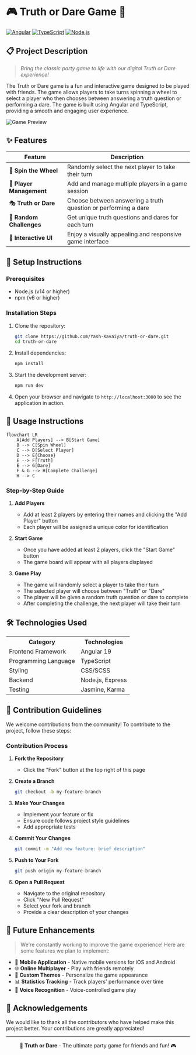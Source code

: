 # 🎮 Truth or Dare Game 🎲

[![Angular](https://img.shields.io/badge/Built%20with-Angular-DD0031?style=for-the-badge&logo=angular&logoColor=white)](https://angular.io/)
[![TypeScript](https://img.shields.io/badge/TypeScript-3178C6?style=for-the-badge&logo=typescript&logoColor=white)](https://www.typescriptlang.org/)
[![Node.js](https://img.shields.io/badge/Node.js-339933?style=for-the-badge&logo=nodedotjs&logoColor=white)](https://nodejs.org/)

## 📋 Project Description

> *Bring the classic party game to life with our digital Truth or Dare experience!*

The Truth or Dare game is a fun and interactive game designed to be played with friends. The game allows players to take turns spinning a wheel to select a player who then chooses between answering a truth question or performing a dare. The game is built using Angular and TypeScript, providing a smooth and engaging user experience.

![Game Preview](https://via.placeholder.com/800x400?text=Truth+or+Dare+Game)

## ✨ Features

| Feature | Description |
|---------|-------------|
| 🎡 **Spin the Wheel** | Randomly select the next player to take their turn |
| 👥 **Player Management** | Add and manage multiple players in a game session |
| 🎭 **Truth or Dare** | Choose between answering a truth question or performing a dare |
| 🔄 **Random Challenges** | Get unique truth questions and dares for each turn |
| 🎨 **Interactive UI** | Enjoy a visually appealing and responsive game interface |

## 🚀 Setup Instructions

### Prerequisites

- Node.js (v14 or higher)
- npm (v6 or higher)

### Installation Steps

1. Clone the repository:
   ```bash
   git clone https://github.com/Yash-Kavaiya/truth-or-dare.git
   cd truth-or-dare
   ```

2. Install dependencies:
   ```bash
   npm install
   ```

3. Start the development server:
   ```bash
   npm run dev
   ```

4. Open your browser and navigate to `http://localhost:3000` to see the application in action.

## 📱 Usage Instructions

```mermaid
flowchart LR
    A[Add Players] --> B[Start Game]
    B --> C[Spin Wheel]
    C --> D[Select Player]
    D --> E{Choose}
    E --> F[Truth]
    E --> G[Dare]
    F & G --> H[Complete Challenge]
    H --> C
```

### Step-by-Step Guide

1. **Add Players**
   - Add at least 2 players by entering their names and clicking the "Add Player" button
   - Each player will be assigned a unique color for identification

2. **Start Game**
   - Once you have added at least 2 players, click the "Start Game" button
   - The game board will appear with all players displayed

3. **Game Play**
   - The game will randomly select a player to take their turn
   - The selected player will choose between "Truth" or "Dare"
   - The player will be given a random truth question or dare to complete
   - After completing the challenge, the next player will take their turn

## 🛠️ Technologies Used

<table>
  <tr>
    <th>Category</th>
    <th>Technologies</th>
  </tr>
  <tr>
    <td>Frontend Framework</td>
    <td>Angular 19</td>
  </tr>
  <tr>
    <td>Programming Language</td>
    <td>TypeScript</td>
  </tr>
  <tr>
    <td>Styling</td>
    <td>CSS/SCSS</td>
  </tr>
  <tr>
    <td>Backend</td>
    <td>Node.js, Express</td>
  </tr>
  <tr>
    <td>Testing</td>
    <td>Jasmine, Karma</td>
  </tr>
</table>

## 🤝 Contribution Guidelines

We welcome contributions from the community! To contribute to the project, follow these steps:

### Contribution Process

1. **Fork the Repository**
   - Click the "Fork" button at the top right of this page

2. **Create a Branch**
   ```bash
   git checkout -b my-feature-branch
   ```

3. **Make Your Changes**
   - Implement your feature or fix
   - Ensure code follows project style guidelines
   - Add appropriate tests

4. **Commit Your Changes**
   ```bash
   git commit -m "Add new feature: brief description"
   ```

5. **Push to Your Fork**
   ```bash
   git push origin my-feature-branch
   ```

6. **Open a Pull Request**
   - Navigate to the original repository
   - Click "New Pull Request"
   - Select your fork and branch
   - Provide a clear description of your changes

## 🎯 Future Enhancements

> We're constantly working to improve the game experience! Here are some features we plan to implement:

- 📱 **Mobile Application** - Native mobile versions for iOS and Android
- 🌐 **Online Multiplayer** - Play with friends remotely
- 🎨 **Custom Themes** - Personalize the game appearance
- 📊 **Statistics Tracking** - Track players' performance over time
- 🎤 **Voice Recognition** - Voice-controlled game play

## 🙏 Acknowledgements

We would like to thank all the contributors who have helped make this project better. Your contributions are greatly appreciated!

---

<div align="center">
  <p>🎲 <b>Truth or Dare</b> - The ultimate party game for friends and fun! 🎮</p>
</div>
